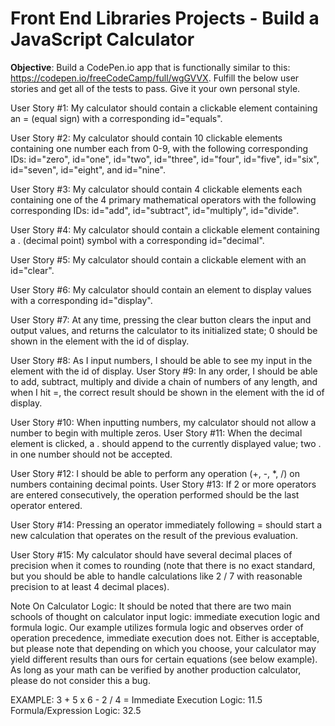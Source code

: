 # Front End Libraries Projects - Build a JavaScript Calculator
**Objective**: Build a CodePen.io app that is functionally similar to this: https://codepen.io/freeCodeCamp/full/wgGVVX.
Fulfill the below user stories and get all of the tests to pass. Give it your own personal style.

User Story #1: My calculator should contain a clickable element containing an = (equal sign) with a corresponding id="equals".

User Story #2: My calculator should contain 10 clickable elements containing one number each from 0-9, with the following corresponding IDs: id="zero", id="one", id="two", id="three", id="four", id="five", id="six", id="seven", id="eight", and id="nine".

User Story #3: My calculator should contain 4 clickable elements each containing one of the 4 primary mathematical operators with the following corresponding IDs: id="add", id="subtract", id="multiply", id="divide".

User Story #4: My calculator should contain a clickable element containing a . (decimal point) symbol with a corresponding id="decimal".

User Story #5: My calculator should contain a clickable element with an id="clear".

User Story #6: My calculator should contain an element to display values with a corresponding id="display".

User Story #7: At any time, pressing the clear button clears the input and output values, and returns the calculator to its initialized state; 0 should be shown in the element with the id of display.

User Story #8: As I input numbers, I should be able to see my input in the element with the id of display.
User Story #9: In any order, I should be able to add, subtract, multiply and divide a chain of numbers of any length, and when I hit =, the correct result should be shown in the element with the id of display.

User Story #10: When inputting numbers, my calculator should not allow a number to begin with multiple zeros.
User Story #11: When the decimal element is clicked, a . should append to the currently displayed value; two . in one number should not be accepted.

User Story #12: I should be able to perform any operation (+, -, *, /) on numbers containing decimal points.
User Story #13: If 2 or more operators are entered consecutively, the operation performed should be the last operator entered.

User Story #14: Pressing an operator immediately following = should start a new calculation that operates on the result of the previous evaluation.

User Story #15: My calculator should have several decimal places of precision when it comes to rounding (note that there is no exact standard, but you should be able to handle calculations like 2 / 7 with reasonable precision to at least 4 decimal places).

Note On Calculator Logic: It should be noted that there are two main schools of thought on calculator input logic: immediate execution logic and formula logic. Our example utilizes formula logic and observes order of operation precedence, immediate execution does not. Either is acceptable, but please note that depending on which you choose, your calculator may yield different results than ours for certain equations (see below example). As long as your math can be verified by another production calculator, please do not consider this a bug.

EXAMPLE: 3 + 5 x 6 - 2 / 4 =
Immediate Execution Logic: 11.5
Formula/Expression Logic: 32.5